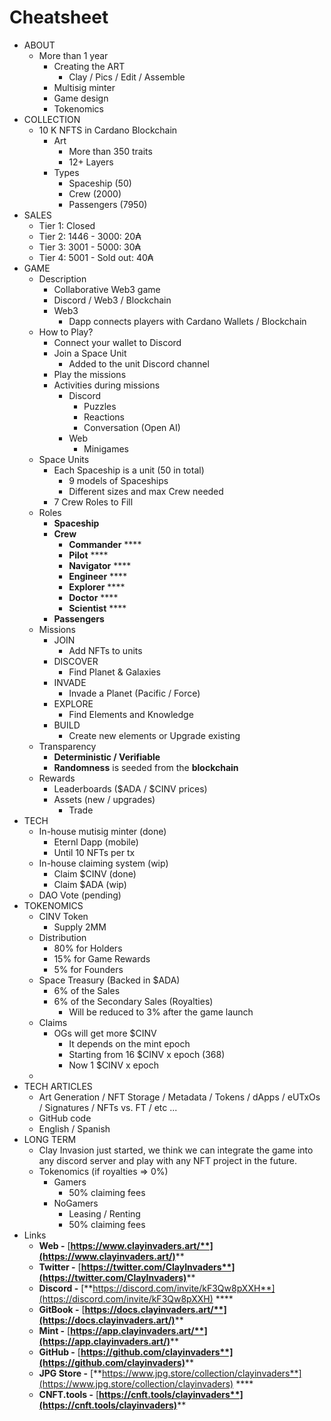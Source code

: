 # Cheatsheet

* ABOUT
  * More than 1 year&#x20;
    * Creating the ART
      * Clay / Pics / Edit / Assemble
    * Multisig minter
    * Game design
    * Tokenomics
* COLLECTION
  * 10 K NFTS in Cardano Blockchain
    * Art
      * More than 350 traits
      * 12+ Layers
    * Types
      * Spaceship (50)
      * Crew (2000)
      * Passengers (7950)
* SALES
  * Tier 1: Closed&#x20;
  * Tier 2: 1446 - 3000: 20₳&#x20;
  * Tier 3: 3001 - 5000: 30₳&#x20;
  * Tier 4: 5001 - Sold out: 40₳
* GAME
  * Description
    * Collaborative Web3 game
    * Discord / Web3 / Blockchain
    * Web3
      * Dapp connects players with Cardano Wallets / Blockchain
  * How to Play?
    * Connect your wallet to Discord&#x20;
    * Join a Space Unit
      * Added to the unit Discord channel
    * Play the missions
    * Activities during missions
      * Discord
        * Puzzles
        * Reactions
        * Conversation (Open AI)
      * Web
        * Minigames
  * Space Units
    * Each Spaceship is a unit (50 in total)
      * 9 models of Spaceships
      * Different sizes and max Crew needed
    * 7 Crew Roles to Fill
  * Roles
    * **Spaceship**
    * **Crew**
      * **Commander** <img src=".gitbook/assets/SpaceSuits-Commander.png" alt="" data-size="line">****
      * **Pilot** <img src=".gitbook/assets/SpaceSuits-Pilot.png" alt="" data-size="line">****
      * **Navigator** <img src=".gitbook/assets/SpaceSuits-Navigator.png" alt="" data-size="line">****
      * **Engineer** <img src=".gitbook/assets/SpaceSuits-Engineer.png" alt="" data-size="line">****
      * **Explorer** <img src=".gitbook/assets/SpaceSuits-Explorer.png" alt="" data-size="line">****
      * **Doctor** <img src=".gitbook/assets/SpaceSuits-Doctor.png" alt="" data-size="line">****
      * **Scientist** <img src=".gitbook/assets/SpaceSuits-Scientist.png" alt="" data-size="line">****
    * **Passengers**
  * Missions
    * JOIN
      * Add NFTs to units
    * DISCOVER
      * Find Planet & Galaxies
    * INVADE
      * Invade a Planet (Pacific / Force)
    * EXPLORE
      * Find Elements and Knowledge
    * BUILD
      * Create new elements or Upgrade existing
  * Transparency
    * **Deterministic / Verifiable**
    * **Randomness** is seeded from the **blockchain**
  * Rewards
    * Leaderboards ($ADA / $CINV prices)
    * Assets (new / upgrades)
      * Trade
* TECH
  * In-house mutisig minter (done)
    * Eternl Dapp (mobile)
    * Until 10 NFTs per tx
  * In-house claiming system (wip)
    * Claim $CINV (done)
    * Claim $ADA (wip)
  * DAO Vote (pending)
* TOKENOMICS
  * CINV Token
    * Supply 2MM
  * Distribution
    * 80% for Holders
    * 15% for Game Rewards
    * 5% for Founders
  * Space Treasury (Backed in $ADA)
    * 6% of the Sales
    * 6% of the Secondary Sales (Royalties)
      * Will be reduced to 3% after the game launch
  * Claims
    * OGs will get more $CINV
      * It depends on the mint epoch
      * Starting from 16 $CINV x epoch (368)
      * Now 1 $CINV x epoch
  *
* TECH ARTICLES
  * Art Generation / NFT Storage / Metadata / Tokens / dApps / eUTxOs / Signatures / NFTs vs. FT / etc ...
  * GitHub code
  * English / Spanish&#x20;
* LONG TERM
  * Clay Invasion just started, we think we can integrate the game into any discord server and play with any NFT project in the future.
  * Tokenomics (if royalties => 0%)
    * Gamers
      * 50% claiming fees
    * NoGamers
      * Leasing / Renting
      * 50% claiming fees
* Links
  * **Web -** [**https://www.clayinvaders.art/**](https://www.clayinvaders.art/)****
  * **Twitter -** [**https://twitter.com/ClayInvaders**](https://twitter.com/ClayInvaders)****
  * **Discord -** [**https://discord.com/invite/kF3Qw8pXXH**](https://discord.com/invite/kF3Qw8pXXH) ****&#x20;
  * **GitBook -** [**https://docs.clayinvaders.art/**](https://docs.clayinvaders.art/)****
  * **Mint -** [**https://app.clayinvaders.art/**](https://app.clayinvaders.art/)****
  * **GitHub -** [**https://github.com/clayinvaders**](https://github.com/clayinvaders)****
  * **JPG Store -** [**https://www.jpg.store/collection/clayinvaders**](https://www.jpg.store/collection/clayinvaders) ****&#x20;
  * **CNFT.tools -** [**https://cnft.tools/clayinvaders**](https://cnft.tools/clayinvaders)****
